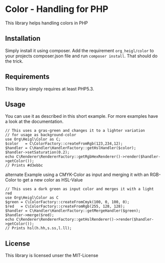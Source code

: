 # Color - Handling for PHP

This library helps handling colors in PHP

## Installation

Simply install it using composer. Add the requirement ``org_heigl/color`` to your projects composer.json file and run ``composer install``. That should do the trick.

## Requirements

This library simply requires at least PHP5.3.

## Usage

You can use it as described in this short example. For more examples have a look at the documentation.

    // This uses a gras-green and changes it to a lighter variation 
    // for usage as background-color
    use Org\Heigl\Color as C;
    $color   = C\ColorFactory::createFromRgb(123,234,12);
    $handler = C\Handler\HandlerFactory::getHslHandler($color);
    $handler->setSaturation(0.2);
    echo C\Renderer\RendererFactory::getRgbHexRenderer()->render($handler->getColor());
    // Prints #d3ebbc

alternate Example using a CMYK-Color as input and merging it with an RGB-Color
to get a new color as HSL-Value

    // This uses a dark green as input color and merges it with a light red
    use Org\Heigl\Color as C
    $green = C\ColorFactory::createFromCmyk(100, 0, 100, 0);
    $red   = C\ColorFactory::createFromRgb(255, 128, 128);
    $handler = C\Handler\HandlerFactory::getMergeHandler($green);
    $handler->merge($red);
    echo C\Renderer\RendererFactory::getHslRenderer()->render($handler->getColor());
    // Prints hsl(h.hh,s.ss,l.ll);

## License

This library is licensed unser the MIT-License
